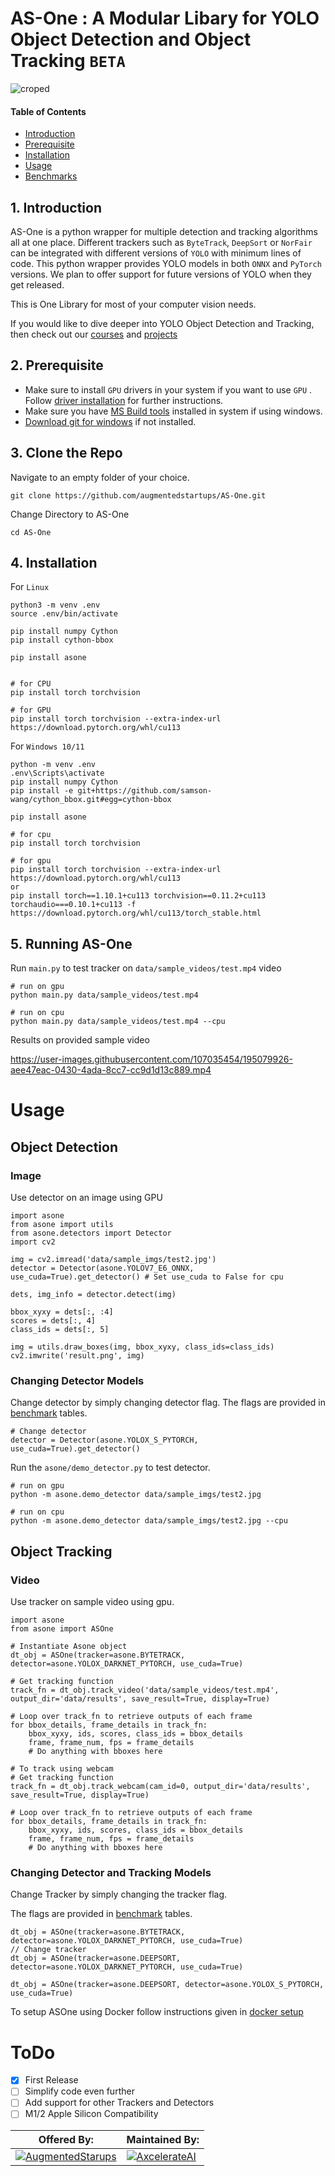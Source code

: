 # AS-One : A Modular Libary for YOLO Object Detection and Object Tracking `BETA`

![croped](https://user-images.githubusercontent.com/107035454/195083948-4873d60a-3ac7-4279-8770-535488f4a097.png)

#### Table of Contents
- [Introduction](#introduction)
- [Prerequisite](#prerequisite)
- [Installation](#installation)
- [Usage](#usage)
- [Benchmarks](asone/linux/Instructions/Benchmarking.md)

## 1. Introduction

AS-One is a python wrapper for multiple detection and tracking algorithms all at one place. Different trackers such as `ByteTrack`, `DeepSort` or `NorFair` can be integrated with different versions of `YOLO` with minimum lines of code.
This python wrapper provides YOLO models in both `ONNX` and `PyTorch` versions. We plan to offer support for future versions of YOLO when they get released.

This is One Library for most of your computer vision needs.

If you would like to dive deeper into YOLO Object Detection and Tracking, then check out our [courses](https://www.augmentedstartups.com/store) and [projects](https://store.augmentedstartups.com)

## 2. Prerequisite

- Make sure to install `GPU` drivers in your system if you want to use `GPU` . Follow [driver installation](asone/linux/Instructions/Driver-Installations.md) for further instructions.
- Make sure you have [MS Build tools](https://aka.ms/vs/17/release/vs_BuildTools.exe) installed in system if using windows. 
- [Download git for windows](https://git-scm.com/download/win) if not installed.

## 3. Clone the Repo

Navigate to an empty folder of your choice.

```git clone https://github.com/augmentedstartups/AS-One.git```

Change Directory to AS-One

```cd AS-One```

## 4. Installation

For `Linux`

```
python3 -m venv .env
source .env/bin/activate

pip install numpy Cython
pip install cython-bbox

pip install asone


# for CPU
pip install torch torchvision

# for GPU
pip install torch torchvision --extra-index-url https://download.pytorch.org/whl/cu113

```

For `Windows 10/11`

```
python -m venv .env
.env\Scripts\activate
pip install numpy Cython
pip install -e git+https://github.com/samson-wang/cython_bbox.git#egg=cython-bbox

pip install asone

# for cpu
pip install torch torchvision

# for gpu
pip install torch torchvision --extra-index-url https://download.pytorch.org/whl/cu113
or
pip install torch==1.10.1+cu113 torchvision==0.11.2+cu113 torchaudio===0.10.1+cu113 -f https://download.pytorch.org/whl/cu113/torch_stable.html
```

## 5. Running AS-One

Run `main.py` to test tracker on `data/sample_videos/test.mp4` video

```
# run on gpu
python main.py data/sample_videos/test.mp4

# run on cpu
python main.py data/sample_videos/test.mp4 --cpu
```

Results on provided sample video

https://user-images.githubusercontent.com/107035454/195079926-aee47eac-0430-4ada-8cc7-cc9d1d13c889.mp4

# Usage
## Object Detection

### Image
Use detector on an image using GPU

```
import asone
from asone import utils
from asone.detectors import Detector
import cv2

img = cv2.imread('data/sample_imgs/test2.jpg')
detector = Detector(asone.YOLOV7_E6_ONNX, use_cuda=True).get_detector() # Set use_cuda to False for cpu

dets, img_info = detector.detect(img)

bbox_xyxy = dets[:, :4]
scores = dets[:, 4]
class_ids = dets[:, 5]

img = utils.draw_boxes(img, bbox_xyxy, class_ids=class_ids)
cv2.imwrite('result.png', img)
```
### Changing Detector Models
Change detector by simply changing detector flag. The flags are provided in [benchmark](asone/linux/Instructions/Benchmarking.md) tables.

```
# Change detector
detector = Detector(asone.YOLOX_S_PYTORCH, use_cuda=True).get_detector()
```

Run the `asone/demo_detector.py` to test detector.

```
# run on gpu
python -m asone.demo_detector data/sample_imgs/test2.jpg

# run on cpu
python -m asone.demo_detector data/sample_imgs/test2.jpg --cpu
```


## Object Tracking

### Video
Use tracker on sample video using gpu. 


```
import asone
from asone import ASOne

# Instantiate Asone object
dt_obj = ASOne(tracker=asone.BYTETRACK, detector=asone.YOLOX_DARKNET_PYTORCH, use_cuda=True)

# Get tracking function
track_fn = dt_obj.track_video('data/sample_videos/test.mp4', output_dir='data/results', save_result=True, display=True)

# Loop over track_fn to retrieve outputs of each frame 
for bbox_details, frame_details in track_fn:
    bbox_xyxy, ids, scores, class_ids = bbox_details
    frame, frame_num, fps = frame_details
    # Do anything with bboxes here

# To track using webcam
# Get tracking function
track_fn = dt_obj.track_webcam(cam_id=0, output_dir='data/results', save_result=True, display=True)

# Loop over track_fn to retrieve outputs of each frame 
for bbox_details, frame_details in track_fn:
    bbox_xyxy, ids, scores, class_ids = bbox_details
    frame, frame_num, fps = frame_details
    # Do anything with bboxes here
```
### Changing Detector and Tracking Models

Change Tracker by simply changing the tracker flag.

The flags are provided in [benchmark](asone/linux/Instructions/Benchmarking.md) tables.

```
dt_obj = ASOne(tracker=asone.BYTETRACK, detector=asone.YOLOX_DARKNET_PYTORCH, use_cuda=True)
// Change tracker
dt_obj = ASOne(tracker=asone.DEEPSORT, detector=asone.YOLOX_DARKNET_PYTORCH, use_cuda=True)
```



```
dt_obj = ASOne(tracker=asone.DEEPSORT, detector=asone.YOLOX_S_PYTORCH, use_cuda=True)
```

To setup ASOne using Docker follow instructions given in [docker setup](asone/linux/Instructions/Docker-Setup.md) 

# ToDo
- [x] First Release
- [ ] Simplify code even further
- [ ] Add support for other Trackers and Detectors
- [ ] M1/2 Apple Silicon Compatibility

|Offered By: |Maintained By:|
|-------------|-------------|
|[![AugmentedStarups](https://user-images.githubusercontent.com/107035454/195115263-d3271ef3-973b-40a4-83c8-0ade8727dd40.png)](https://augmentedstartups.com)|[![AxcelerateAI](https://user-images.githubusercontent.com/107035454/195114870-691c8a52-fcf0-462e-9e02-a720fc83b93f.png)](https://axcelerate.ai/)|

